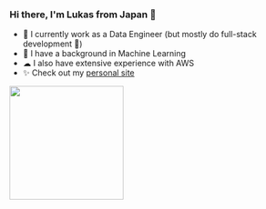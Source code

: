 ### Hi there, I'm Lukas from Japan 👋

- 🌱 I currently work as a Data Engineer (but mostly do full-stack development 🤔)
- 🤖 I have a background in Machine Learning
- ☁ I also have extensive experience with AWS
- ✨ Check out my [personal site ](https://lugen4ro.com)

<a href="https://github.com/anuraghazra/github-readme-stats">
  <img height=200 align="center" src="https://github-readme-stats-one-jet-80.vercel.app/api?username=lugen4ro" />
</a>
